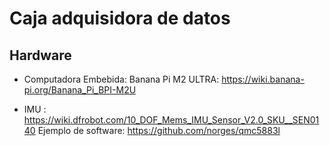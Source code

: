 
Caja adquisidora de datos
==========================



Hardware
--------

- Computadora Embebida: Banana Pi M2 ULTRA:
https://wiki.banana-pi.org/Banana_Pi_BPI-M2U


- IMU : https://wiki.dfrobot.com/10_DOF_Mems_IMU_Sensor_V2.0_SKU__SEN0140
Ejemplo de software: https://github.com/norges/qmc5883l



